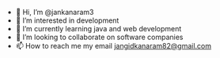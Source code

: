 - 👋 Hi, I’m @jankanaram3
- 👀 I’m interested in development
- 🌱 I’m currently learning java and web development
- 💞️ I’m looking to collaborate on software companies 
- 📫 How to reach me my email jangidkanaram82@gmail.com

<!---
jankanaram3/jankanaram3 is a ✨ special ✨ repository because its `README.md` (this file) appears on your GitHub profile.
You can click the Preview link to take a look at your changes.
--->
